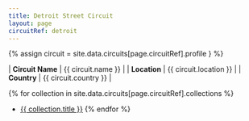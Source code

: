 ```yaml
---
title: Detroit Street Circuit
layout: page
circuitRef: detroit
---
```


{% assign circuit = site.data.circuits[page.circuitRef].profile } %}

| **Circuit Name** | {{ circuit.name }}     |
| **Location**     | {{ circuit.location }} |
| **Country**      | {{ circuit.country }}  |

{% for collection in site.data.circuits[page.circuitRef].collections %}
- [{{ collection.title }}]({{collection.url}})
{% endfor %}

